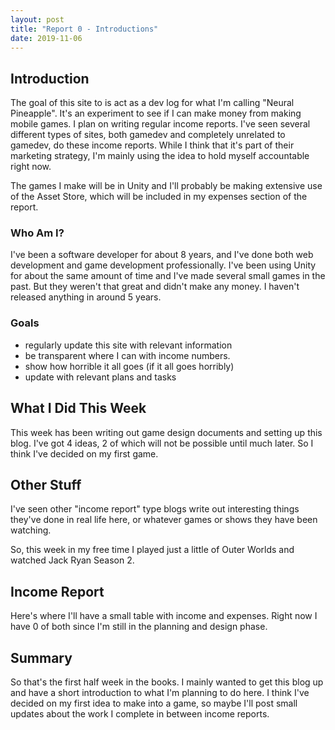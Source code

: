 ```yaml
---
layout: post
title: "Report 0 - Introductions"
date: 2019-11-06
---
```


## Introduction
The goal of this site to is act as a dev log for what I'm calling "Neural Pineapple". It's an experiment to see if I can make money from making mobile games. I plan on writing regular income reports. I've seen several different types of sites, both gamedev and completely unrelated to gamedev, do these income reports. While I think that it's part of their marketing strategy, I'm mainly using the idea to hold myself accountable right now.

The games I make will be in Unity and I'll probably be making extensive use of the Asset Store, which will be included in my expenses section of the report.

### Who Am I?
I've been a software developer for about 8 years, and I've done both web development and game development professionally. I've been using Unity for about the same amount of time and I've made several small games in the past. But they weren't that great and didn't make any money. I haven't released anything in around 5 years.

### Goals
- regularly update this site with relevant information
- be transparent where I can with income numbers.
- show how horrible it all goes (if it all goes horribly)
- update with relevant plans and tasks

## What I Did This Week
This week has been writing out game design documents and setting up this blog. I've got 4 ideas, 2 of which will not be possible until much later. So I think I've decided on my first game.

## Other Stuff
I've seen other "income report" type blogs write out interesting things they've done in real life here, or whatever games or shows they have been watching.

So, this week in my free time I played just a little of Outer Worlds and watched Jack Ryan Season 2.

## Income Report

Here's where I'll have a small table with income and expenses. Right now I have 0 of both since I'm still in the planning and design phase.

## Summary

So that's the first half week in the books. I mainly wanted to get this blog up and have a short introduction to what I'm planning to do here. I think I've decided on my first idea to make into a game, so maybe I'll post small updates about the work I complete in between income reports.
